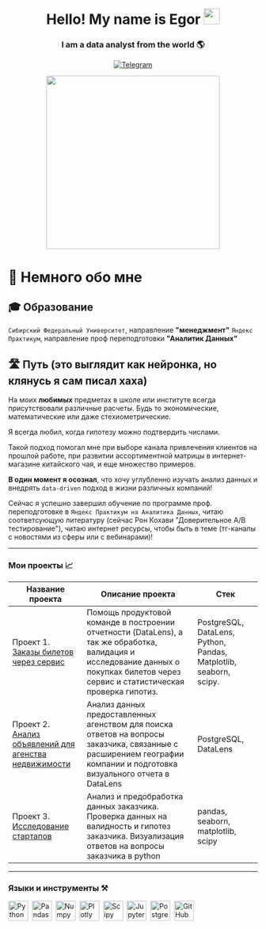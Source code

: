 <h1 align="center">Hello! My name is Egor</a>
<img src="https://github.com/blackcater/blackcater/raw/main/images/Hi.gif" height="32"/></h1>
<h3 align="center">I am a data analyst from the world 🌎</h3>

<div align="center">

 <a href="">[![Telegram](https://img.shields.io/badge/-Telegram-27A7E7?style=for-the-badge&logo=telegram)](https://t.me/GueuzeClub)</a>

</div>

<div align="center">
 
<img src="https://media4.giphy.com/media/v1.Y2lkPTc5MGI3NjExZDBtM3RldzVxM2M4YndrdTJsbXV1ZDdhOHpsY3BvbmpqNXRsbHZwMiZlcD12MV9pbnRlcm5hbF9naWZfYnlfaWQmY3Q9Zw/JIX9t2j0ZTN9S/giphy.gif" height="350" align="center" /></h1>

</div>


# 📌 Немного обо мне

## 🎓 Образование 
`Сибирский Федеральный Университет`, направление **"менеджмент"**
`Яндекс Практикум`, направление проф переподготовки **"Аналитик Данных"**

## 🛣️ Путь (это выглядит как нейронка, но клянусь я сам писал хаха)
На моих **любимых** предметах в школе или институте всегда присутствовали различные расчеты. Будь то экономические, математические или даже стехиометрические.

Я всегда любил, когда гипотезу можно подтвердить числами.

Такой подход помогал мне при выборе канала привлечения клиентов на прошлой работе, при развитии ассортиментной матрицы в интернет-магазине китайского чая, и еще множество примеров.

**В один момент я осознал**, что хочу углубленно изучать анализ данных и внедрять `data-driven` подход в жизни различных компаний!

Сейчас я успешно завершил обучение по программе проф. переподготовке в `Яндекс Практикум на Аналитика Данных`, читаю соответсующую литературу (сейчас Рон Кохави "Доверительное A/B тестирование"), читаю интернет ресурсы, чтобы быть в теме (тг-каналы с новостями из сферы или с вебинарами)!
 

---

           
        
     

### Мои проекты 📈

|Название проекта| Описание проекта| Стек|
|----------------|-----------------|-----|
|Проект 1.  [Заказы билетов через сервис](https://github.com/Gueuzeclub/Afisha_research)|Помощь продуктовой команде в построении отчетности (DataLens), а так же обработка, валидация и исследование данных о покупках билетов через сервис и статистическая проверка гипотиз. |PostgreSQL, DataLens, Python, Pandas, Matplotlib, seaborn, scipy.|
|Проект 2.  [Анализ объявлений для агенства недвижимости](https://github.com/Gueuzeclub/Project_2)|Анализ данных предоставленных агенством для поиска ответов на вопросы заказчика, связанные с расширением географии компании и подготовка визуального отчета в DataLens|PostgreSQL, DataLens|
|Проект 3.  [Исследование стартапов](https://github.com/Gueuzeclub/Project_1)|Анализ и предобработка данных заказчика. Проверка данных на валидность и гипотез заказчика. Визуализация ответов на вопросы заказчика в python |pandas, seaborn, matplotlib, scipy|

<div>

---

### Языки и инструменты ⚒

  <img src="https://img.shields.io/badge/python-white?logo=python&style=for-the-badge" title="Python" alt="Python" height="40"/>&nbsp;
  <img src="https://img.shields.io/badge/pandas-white?logo=pandas&logoColor=blue&style=for-the-badge" title="Pandas" alt="Pandas" height="40"/>&nbsp;
  <img src="https://img.shields.io/badge/numpy-white?logo=numpy&logoColor=blue&style=for-the-badge" title="Numpy" alt="Numpy" height="40"/>&nbsp;
  <img src="https://img.shields.io/badge/plotly-white?logo=plotly&logoColor=blue&style=for-the-badge" title="Plotly" alt="Plotly" height="40"/>&nbsp;
  <img src="https://img.shields.io/badge/Scipy-white?logo=Scipy&logoColor=black&style=for-the-badge" title="Scipy" alt="Scipy" height="40"/>&nbsp;
  <img src="https://img.shields.io/badge/Jupyter_notebook-white?logo=Jupyter&style=for-the-badge" title="Jupyter" alt="Jupyter" height="40"/>&nbsp;
  <img src="https://img.shields.io/badge/PostgreSQL-white?logo=PostgreSQL&s&style=for-the-badge" title="PostgreSQL" alt="PostgreSQL" height="40"/>&nbsp;
  <img src="https://img.shields.io/badge/github-white?logo=github&logoColor=black&style=for-the-badge" title="GitHub" alt="GitHub" height="40"/>&nbsp;

</div>
